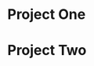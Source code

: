 <!--
 * @Date: 2025-03-21 09:02:04
 * @LastEditors: Zhang Yueqian<zhangyueqian@antiy.cn>
 * @LastEditTime: 2025-03-21 09:02:21
 * @FilePath: /code-kanban/Projects.md
-->

# Project One

# Project Two
